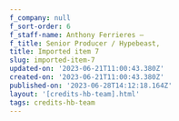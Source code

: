 ```yaml
---
f_company: null
f_sort-order: 6
f_staff-name: Anthony Ferrieres –
f_title: Senior Producer / Hypebeast,
title: Imported item 7
slug: imported-item-7
updated-on: '2023-06-21T11:00:43.380Z'
created-on: '2023-06-21T11:00:43.380Z'
published-on: '2023-06-28T14:12:18.164Z'
layout: '[credits-hb-team].html'
tags: credits-hb-team
---
```



